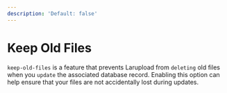 ```yaml
---
description: 'Default: false'
---
```


# Keep Old Files

`keep-old-files` is a feature that prevents Larupload from `deleting` old files when you `update` the associated database record. Enabling this option can help ensure that your files are not accidentally lost during updates.



